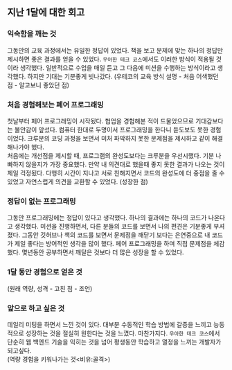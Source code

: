 ## 지난 1달에 대한 회고

### 익숙함을 깨는 것
그동안의 교육 과정에서는 유일한 정답이 있었다. 책을 보고 문제에 맞는 하나의 정답만 제시하면 좋은 결과를 얻을 수 있었다. `우아한 테크 코스`에서도 이러한 방식이 적용될 것이라 생각했다. 일반적으로 수업을 매일 듣고 그 다음에 미션을 수행하는 방식이라고 생각했다. 하지만 기대는 기분좋게 빗나갔다. (우테코의 교육 방식 설명 - 처음 어색했던 점 - 알고보니 좋았던 점)

### 처음 경험해보는 페어 프로그래밍
첫날부터 페어 프로그래밍이 시작됬다. 협업을 경험해본 적이 드물었으므로 기대감보다는 불안감이 앞섰다.  컴퓨터 한대로 두명이서 프로그래밍을 한다니 듣도보도 못한 경험이었다. 크루분의 코딩 과정을 보면서 미처 파악하지 못한 문제점을 제시하고 같이 해결해나가야 했다.  
처음에는 개선점을 제시할 때, 프로그램의 완성도보다는 크루분을 우선시했다. 기분 나빠하지 않을지가 가장 중요했다. 만약 내 의견대로 했을때 좋지 못한 결과가 나오는 것이 제일 걱정됬다. 다행히 시간이 지나고 서로 친해지면서 코드의 완성도에 더 중점을 줄 수 있었고 자연스럽게 의견을 교환할 수 있었다. (성장한 점)

### 정답이 없는 프로그래밍
그동안 프로그래밍에는 정답이 있다고 생각했다. 하나의 결과에는 하나의 코드가 나온다고 생각했다. 미션을 진행하면서, 다른 분들의 코드를 보면서 나의 편견은 기분좋게 부셔졌다. 그동안 깃허브나 책의 코드를 보면서 문제점을 깨닫기 보다는 은연중으로 내 코드가 제일 좋다는 방어적인 생각을 많이 했다. 페어 프로그래밍을 하며 직접 문제점을 체감했다. 몇년동안 공부하면서 깨달은 것보다 더 많은 성장을 할 수 있었다.           

### 1달 동안 경험으로 얻은 것
(원래 역량, 성격 - 고친 점 - 조언)
### 앞으로 하고 싶은 것
데일리 미팅을 하면서 느낀 것이 있다. 대부분 수동적인 학습 방법에 갈증을 느끼고 능동적으로 성장하는 것을 절실히 원한다는 것을 느꼈다. 마찬가지다. `우아한 테크 코스`에서 단순히 웹 백엔드 기술을 익히는 것을 넘어 평생동안 학습하고 열정을 느끼는 개발자가 되고싶다.  
(역량 경험을 키워나가는 것<비유:골격>)